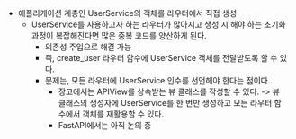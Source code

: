 * 애플리케이션 계층인 UserService의 객체를 라우터에서 직접 생성
  * UserService를 사용하고자 하는 라우터가 많아지고 생성 시 해야 하는 초기화 과정이 복잡해진다면 많은 중복 코드를 양산하게 된다. 
    * 의존성 주입으로 해결 가능 
    * 즉, create_user 라우터 함수에 UserService 객체를 전달받도록 할 수 있다. 
    * 문제는, 모든 라우터에 UserService 인수를 선언해야 한다는 점이다.
      * 장고에서는 APIView를 상속받는 뷰 클래스를 작성할 수 있다. -> 뷰 클래스의 생성자에 UserService를 한 번만 생성하고 모든 라우터 함수에서 객체를 재활용할 수 있다. 
      * FastAPI에서는 아직 논의 중
